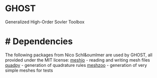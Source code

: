 # GHOST
Generalized High-Order Sovler Toolbox

# # Dependencies

The following packages from Nico Schl&oumlmer are used by GHOST, all provided under the MIT license:
[meshio](https://github.com/nschloe/meshio) - reading and writing mesh files 
[quadpy](https://github.com/nschloe/quadpy) - generation of quadrature rules
[meshzoo](https://github.com/nschloe/meshzoo) - generation of very simple meshes for tests

